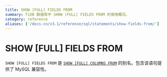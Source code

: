 ```yaml
---
title: SHOW [FULL] FIELDS FROM
summary: TiDB 数据库中 SHOW [FULL] FIELDS FROM 的使用概况。
category: reference
aliases: ['/docs-cn/v3.1/reference/sql/statements/show-fields-from/']
---
```


# SHOW [FULL] FIELDS FROM

`SHOW [FULL] FIELDS FROM` 是 [`SHOW [FULL] COLUMNS FROM`](/sql-statements/sql-statement-show-columns-from.md) 的别名。包含该语句提供了 MySQL 兼容性。
